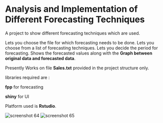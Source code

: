 # Analysis and Implementation of Different Forecasting Techniques

A project to show different forecasting techniques which are used.

Lets you choose the file for which forecasting needs to be done.
Lets you choose from a list of forecasting techniques.
Lets you decide the period for forecasting.
Shows the forecasted values along with the **Graph between original data and forecasted data**.

Presently Works on file **Sales.txt** provided in the project structure only.

libraries required are : 

**fpp** for forecasting 

**shiny** for UI

Platform used is **Rstudio**.

![screenshot 64](https://cloud.githubusercontent.com/assets/20659938/21692379/8efa2bb0-d3a2-11e6-9e3d-b9b3c3b086ac.png)
![screenshot 65](https://cloud.githubusercontent.com/assets/20659938/21692378/8ef87c3e-d3a2-11e6-84c8-4cf4a7a8e4cb.png)
